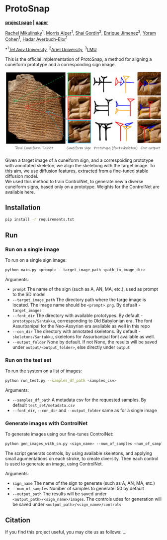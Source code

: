 # ProtoSnap

**[project page]() | [paper]()**

[Rachel Mikulinsky](https://www.linkedin.com/in/rachel-mikulinsky-3a099411b/)<sup>1</sup>, 
[Morris Alper](https://morrisalp.github.io/)<sup>1</sup>, 
[Shai Gordin](https://cris.ariel.ac.il/en/persons/shai-gordin-2)<sup>2</sup>,
[Enrique Jimenez](https://lmu-munich.academia.edu/EnriqueJiménez)<sup>3</sup>,
[Yoram Cohen](https://english.tau.ac.il/profile/ycohen1)<sup>1</sup>,
[Hadar Averbuch-Elor](https://www.elor.sites.tau.ac.il/)<sup>1</sup>

*<sup>1</sup>[Tel Aviv University](https://english.tau.ac.il/), <sup>2</sup>[Ariel University](https://cris.ariel.ac.il/en/), <sup>3</sup>[LMU](https://www.lmu.de/en/)

This is the official implementation of ProtoSnap, a method for aligning a cuneiform prototype and a corresponding sign image.

![](repo_images/teaser.png?raw=true)

Given a target image of a cuneiform sign, and a correspoiding prototype with annotated skeleton, we align the skeletong with the target image.
To this aim, we use diffusion features, extracted from a fine-tuned stable diffusion model.
<br>
We used this method to train ControlNet, to generate new a diverse cuneiform signs, based only on a prototype. Weights for the ControlNet are available here.

## Installation

```bash
pip install -r requirements.txt
```

## Run

### Run on a single image

To run on a single sign image:
```bash
python main.py <prompt> --target_image_path <path_to_image_dir>
```

Arguments:
* ```prompt``` The name of the sign (such as A, AN, MA, etc.), used as prompt to the SD model
* ```--target_image_path``` The directory path where the targe image is located. The image name should be ```<prompt>.png```. By defualt - ```target_images```
* ```--font_dir``` The directory with available prototypes. By default - ```prototypes/Santakku```, corresponding to Old Babylonian era. The font Assurbanipal for the Neo-Assyrian era avaliable as well in this repo
* ```--con_dir``` The directory with annotated skeletons. By default - ```skeletons/Santakku```, skeletons for Assurbanipal font available as well.
* ```--output_folder``` None by default. If not None, the results will be saved under ```output/<output_folder>```, else directly under ```output```

### Run on the test set

To run the system on a list of images:

```bash
python run_test.py --samples_df_path <samples_csv>
```
Arguments:
* ```--samples_df_path``` A metadata csv for the requested samples. By default ```test_set/metadata.csv```
* ```--font_dir```, ```--con_dir``` and ```--output_folder``` same as for a single image

### Generate images with ControlNet

To generate images using our fine-tunes ControlNet:
```bash
python gen_images_with_cn.py <sign_name> --num_of_samples <num_of_samples>
```
The script generats controls, by using available skeletons, and applying small agumentations on each stroke, to create diversity.
Then each control is used to generate an image, using ControlNet.

Arguments:
* ```sign_name``` The name of the sign to generate (such as A, AN, MA, etc.)
* ```--num_of_samples``` Number of samples to generate. 50 by default
* ```--output_path``` The results will be saved under ```<output_path>/<sign_name>/images```. The controls udes for generation will be saved under ```<output_path>/<sign_name>/controls```

## Citation
If you find this project useful, you may cite us as follows:
...
